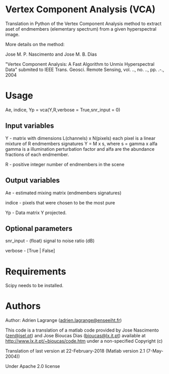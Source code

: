 # Vertex Component Analysis (VCA)

Translation in Python of the Vertex Component Analysis method to extract aset of endmembers (elementary spectrum) from a given hyperspectral image.

More details on the method:

Jose M. P. Nascimento and Jose M. B. Dias 

"Vertex Component Analysis: A Fast Algorithm to Unmix Hyperspectral Data"
submited to IEEE Trans. Geosci. Remote Sensing, vol. .., no. .., pp. .-., 2004

# Usage
Ae, indice, Yp = vca(Y,R,verbose = True,snr_input = 0)

## Input variables
 Y - matrix with dimensions L(channels) x N(pixels)
     each pixel is a linear mixture of R endmembers
     signatures Y = M x s, where s = gamma x alfa
     gamma is a illumination perturbation factor and
     alfa are the abundance fractions of each endmember.
     
 R - positive integer number of endmembers in the scene

## Output variables
Ae     - estimated mixing matrix (endmembers signatures)

indice - pixels that were chosen to be the most pure

Yp     - Data matrix Y projected.   

## Optional parameters
snr_input - (float) signal to noise ratio (dB)

verbose   - [True | False]

# Requirements

Scipy needs to be installed.

# Authors
Author: Adrien Lagrange (adrien.lagrange@enseeiht.fr)

This code is a translation of a matlab code provided by Jose Nascimento (zen@isel.pt) and Jose Bioucas Dias (bioucas@lx.it.pt) available at http://www.lx.it.pt/~bioucas/code.htm under a non-specified Copyright (c)

Translation of last version at 22-February-2018 (Matlab version 2.1 (7-May-2004))

Under Apache 2.0 license
